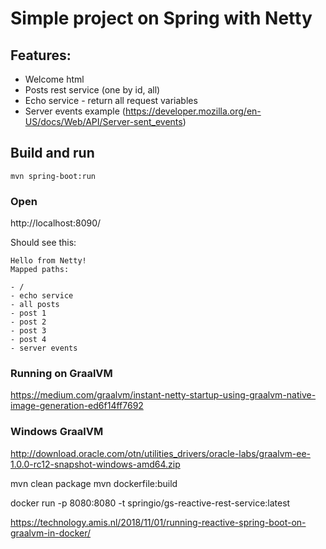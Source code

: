 # Simple project on Spring with Netty

## Features:
- Welcome html
- Posts rest service (one by id, all)
- Echo service - return all request variables
- Server events example (https://developer.mozilla.org/en-US/docs/Web/API/Server-sent_events)

## Build and run
```
mvn spring-boot:run
```

### Open
http://localhost:8090/

Should see this:
```
Hello from Netty!
Mapped paths:

- /
- echo service
- all posts
- post 1
- post 2
- post 3
- post 4
- server events
```

### Running on GraalVM

https://medium.com/graalvm/instant-netty-startup-using-graalvm-native-image-generation-ed6f14ff7692

### Windows GraalVM

http://download.oracle.com/otn/utilities_drivers/oracle-labs/graalvm-ee-1.0.0-rc12-snapshot-windows-amd64.zip

mvn clean package
mvn dockerfile:build

docker run -p 8080:8080 -t springio/gs-reactive-rest-service:latest

https://technology.amis.nl/2018/11/01/running-reactive-spring-boot-on-graalvm-in-docker/

